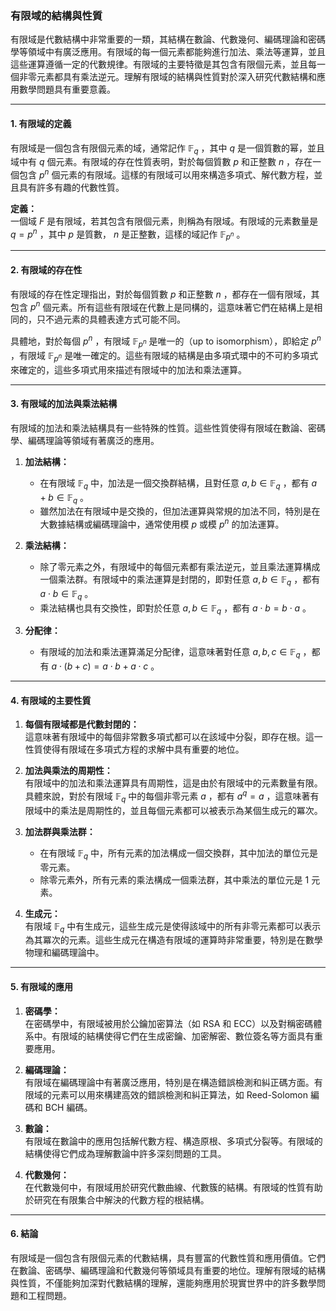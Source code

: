 ### **有限域的結構與性質**

有限域是代數結構中非常重要的一類，其結構在數論、代數幾何、編碼理論和密碼學等領域中有廣泛應用。有限域的每一個元素都能夠進行加法、乘法等運算，並且這些運算遵循一定的代數規律。有限域的主要特徵是其包含有限個元素，並且每一個非零元素都具有乘法逆元。理解有限域的結構與性質對於深入研究代數結構和應用數學問題具有重要意義。

---

#### **1. 有限域的定義**

有限域是一個包含有限個元素的域，通常記作  $`\mathbb{F}_q`$ ，其中  $`q`$  是一個質數的幂，並且域中有  $`q`$  個元素。有限域的存在性質表明，對於每個質數  $`p`$  和正整數  $`n`$ ，存在一個包含  $`p^n`$  個元素的有限域。這樣的有限域可以用來構造多項式、解代數方程，並且具有許多有趣的代數性質。

**定義：**  
一個域  $`F`$  是有限域，若其包含有限個元素，則稱為有限域。有限域的元素數量是  $`q = p^n`$ ，其中  $`p`$  是質數， $`n`$  是正整數，這樣的域記作  $`\mathbb{F}_{p^n}`$ 。

---

#### **2. 有限域的存在性**

有限域的存在性定理指出，對於每個質數  $`p`$  和正整數  $`n`$ ，都存在一個有限域，其包含  $`p^n`$  個元素。所有這些有限域在代數上是同構的，這意味著它們在結構上是相同的，只不過元素的具體表達方式可能不同。

具體地，對於每個  $`p^n`$ ，有限域  $`\mathbb{F}_{p^n}`$  是唯一的（up to isomorphism），即給定  $`p^n`$ ，有限域  $`\mathbb{F}_{p^n}`$  是唯一確定的。這些有限域的結構是由多項式環中的不可約多項式來確定的，這些多項式用來描述有限域中的加法和乘法運算。

---

#### **3. 有限域的加法與乘法結構**

有限域的加法和乘法結構具有一些特殊的性質。這些性質使得有限域在數論、密碼學、編碼理論等領域有著廣泛的應用。

1. **加法結構：**
   - 在有限域  $`\mathbb{F}_q`$  中，加法是一個交換群結構，且對任意  $`a, b \in \mathbb{F}_q`$ ，都有  $`a + b \in \mathbb{F}_q`$ 。
   - 雖然加法在有限域中是交換的，但加法運算與常規的加法不同，特別是在大數據結構或編碼理論中，通常使用模  $`p`$  或模  $`p^n`$  的加法運算。

2. **乘法結構：**
   - 除了零元素之外，有限域中的每個元素都有乘法逆元，並且乘法運算構成一個乘法群。有限域中的乘法運算是封閉的，即對任意  $`a, b \in \mathbb{F}_q`$ ，都有  $`a \cdot b \in \mathbb{F}_q`$ 。
   - 乘法結構也具有交換性，即對於任意  $`a, b \in \mathbb{F}_q`$ ，都有  $`a \cdot b = b \cdot a`$ 。

3. **分配律：**
   - 有限域的加法和乘法運算滿足分配律，這意味著對任意  $`a, b, c \in \mathbb{F}_q`$ ，都有  $`a \cdot (b + c) = a \cdot b + a \cdot c`$ 。

---

#### **4. 有限域的主要性質**

1. **每個有限域都是代數封閉的：**  
   這意味著有限域中的每個非常數多項式都可以在該域中分裂，即存在根。這一性質使得有限域在多項式方程的求解中具有重要的地位。

2. **加法與乘法的周期性：**  
   有限域中的加法和乘法運算具有周期性，這是由於有限域中的元素數量有限。具體來說，對於有限域  $`\mathbb{F}_q`$  中的每個非零元素  $`a`$ ，都有  $`a^q = a`$ ，這意味著有限域中的乘法是周期性的，並且每個元素都可以被表示為某個生成元的冪次。

3. **加法群與乘法群：**  
   - 在有限域  $`\mathbb{F}_q`$  中，所有元素的加法構成一個交換群，其中加法的單位元是零元素。
   - 除零元素外，所有元素的乘法構成一個乘法群，其中乘法的單位元是 1 元素。

4. **生成元：**  
   有限域  $`\mathbb{F}_q`$  中有生成元，這些生成元是使得該域中的所有非零元素都可以表示為其冪次的元素。這些生成元在構造有限域的運算時非常重要，特別是在數學物理和編碼理論中。

---

#### **5. 有限域的應用**

1. **密碼學：**  
   在密碼學中，有限域被用於公鑰加密算法（如 RSA 和 ECC）以及對稱密碼體系中。有限域的結構使得它們在生成密鑰、加密解密、數位簽名等方面具有重要應用。

2. **編碼理論：**  
   有限域在編碼理論中有著廣泛應用，特別是在構造錯誤檢測和糾正碼方面。有限域的元素可以用來構建高效的錯誤檢測和糾正算法，如 Reed-Solomon 編碼和 BCH 編碼。

3. **數論：**  
   有限域在數論中的應用包括解代數方程、構造原根、多項式分裂等。有限域的結構使得它們成為理解數論中許多深刻問題的工具。

4. **代數幾何：**  
   在代數幾何中，有限域用於研究代數曲線、代數簇的結構。有限域的性質有助於研究在有限集合中解決的代數方程的根結構。

---

#### **6. 結論**

有限域是一個包含有限個元素的代數結構，具有豐富的代數性質和應用價值。它們在數論、密碼學、編碼理論和代數幾何等領域具有重要的地位。理解有限域的結構與性質，不僅能夠加深對代數結構的理解，還能夠應用於現實世界中的許多數學問題和工程問題。